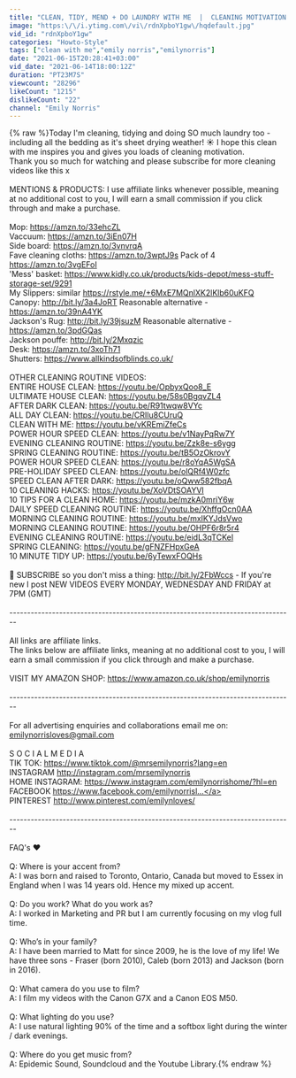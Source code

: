 ```yaml
---
title: "CLEAN, TIDY, MEND + DO LAUNDRY WITH ME  |  CLEANING MOTIVATION  |  Emily Norris"
image: "https:\/\/i.ytimg.com\/vi\/rdnXpboY1gw\/hqdefault.jpg"
vid_id: "rdnXpboY1gw"
categories: "Howto-Style"
tags: ["clean with me","emily norris","emilynorris"]
date: "2021-06-15T20:28:41+03:00"
vid_date: "2021-06-14T18:00:12Z"
duration: "PT23M7S"
viewcount: "28296"
likeCount: "1215"
dislikeCount: "22"
channel: "Emily Norris"
---
```

{% raw %}Today I'm cleaning, tidying and doing SO much laundry too - including all the bedding as it's sheet drying weather! ☀️ I hope this clean with me inspires you and gives you loads of cleaning motivation. <br />Thank you so much for watching and please subscribe for more cleaning videos like this x<br /><br />MENTIONS &amp; PRODUCTS: I use affiliate links whenever possible, meaning at no additional cost to you, I will earn a small commission if you click through and make a purchase.  <br /><br />Mop: <a rel="nofollow" target="blank" href="https://amzn.to/33ehcZL">https://amzn.to/33ehcZL</a><br />Vaccuum: <a rel="nofollow" target="blank" href="https://amzn.to/3iEn07H">https://amzn.to/3iEn07H</a><br />Side board: <a rel="nofollow" target="blank" href="https://amzn.to/3vnvrqA">https://amzn.to/3vnvrqA</a><br />Fave cleaning cloths: <a rel="nofollow" target="blank" href="https://amzn.to/3wptJ9s">https://amzn.to/3wptJ9s</a> Pack of 4 <a rel="nofollow" target="blank" href="https://amzn.to/3vgEFoI">https://amzn.to/3vgEFoI</a><br />'Mess' basket: <a rel="nofollow" target="blank" href="https://www.kidly.co.uk/products/kids-depot/mess-stuff-storage-set/9291">https://www.kidly.co.uk/products/kids-depot/mess-stuff-storage-set/9291</a><br />My Slippers: similar <a rel="nofollow" target="blank" href="https://rstyle.me/+6MxE7MQnlXK2lKlb60uKFQ">https://rstyle.me/+6MxE7MQnlXK2lKlb60uKFQ</a><br />Canopy: <a rel="nofollow" target="blank" href="http://bit.ly/3a4JoRT">http://bit.ly/3a4JoRT</a>  Reasonable alternative - <a rel="nofollow" target="blank" href="https://amzn.to/39nA4YK">https://amzn.to/39nA4YK</a><br />Jackson's Rug:  <a rel="nofollow" target="blank" href="http://bit.ly/39jsuzM">http://bit.ly/39jsuzM</a>   Reasonable alternative - <a rel="nofollow" target="blank" href="https://amzn.to/3pdGQas">https://amzn.to/3pdGQas</a><br />Jackson pouffe: <a rel="nofollow" target="blank" href="http://bit.ly/2Mxqzic">http://bit.ly/2Mxqzic</a><br />Desk: <a rel="nofollow" target="blank" href="https://amzn.to/3xoTh71">https://amzn.to/3xoTh71</a><br />Shutters: <a rel="nofollow" target="blank" href="https://www.allkindsofblinds.co.uk/">https://www.allkindsofblinds.co.uk/</a><br /><br />OTHER CLEANING ROUTINE VIDEOS: <br />ENTIRE HOUSE CLEAN: <a rel="nofollow" target="blank" href="https://youtu.be/OpbyxQoo8_E">https://youtu.be/OpbyxQoo8_E</a><br />ULTIMATE HOUSE CLEAN: <a rel="nofollow" target="blank" href="https://youtu.be/58s0BgqvZL4">https://youtu.be/58s0BgqvZL4</a><br />AFTER DARK CLEAN: <a rel="nofollow" target="blank" href="https://youtu.be/R91twqw8VYc">https://youtu.be/R91twqw8VYc</a><br />ALL DAY CLEAN: <a rel="nofollow" target="blank" href="https://youtu.be/CRIlu8CUruQ">https://youtu.be/CRIlu8CUruQ</a><br />CLEAN WITH ME: <a rel="nofollow" target="blank" href="https://youtu.be/vKREmiZfeCs">https://youtu.be/vKREmiZfeCs</a><br />POWER HOUR SPEED CLEAN: <a rel="nofollow" target="blank" href="https://youtu.be/v1NayPqRw7Y">https://youtu.be/v1NayPqRw7Y</a><br />EVENING CLEANING ROUTINE: <a rel="nofollow" target="blank" href="https://youtu.be/Zzk8e-s6ygg">https://youtu.be/Zzk8e-s6ygg</a><br />SPRING CLEANING ROUTINE: <a rel="nofollow" target="blank" href="https://youtu.be/tB5OzOkrovY">https://youtu.be/tB5OzOkrovY</a><br />POWER HOUR SPEED CLEAN: <a rel="nofollow" target="blank" href="https://youtu.be/r8oYqA5WgSA">https://youtu.be/r8oYqA5WgSA</a><br />PRE-HOLIDAY SPEED CLEAN: <a rel="nofollow" target="blank" href="https://youtu.be/olQRf4W0zfc">https://youtu.be/olQRf4W0zfc</a><br />SPEED CLEAN AFTER DARK: <a rel="nofollow" target="blank" href="https://youtu.be/oQww582fbqA">https://youtu.be/oQww582fbqA</a><br />10 CLEANING HACKS: <a rel="nofollow" target="blank" href="https://youtu.be/XoVDtSOAYVI">https://youtu.be/XoVDtSOAYVI</a><br />10 TIPS FOR A CLEAN HOME: <a rel="nofollow" target="blank" href="https://youtu.be/mzkA0mriY6w">https://youtu.be/mzkA0mriY6w</a><br />DAILY SPEED CLEANING ROUTINE: <a rel="nofollow" target="blank" href="https://youtu.be/XhffgOcn0AA">https://youtu.be/XhffgOcn0AA</a><br />MORNING CLEANING ROUTINE: <a rel="nofollow" target="blank" href="https://youtu.be/mxIKYJdsVwo">https://youtu.be/mxIKYJdsVwo</a><br />MORNING CLEANING ROUTINE: <a rel="nofollow" target="blank" href="https://youtu.be/OHPF6r8r5r4">https://youtu.be/OHPF6r8r5r4</a><br />EVENING CLEANING ROUTINE: <a rel="nofollow" target="blank" href="https://youtu.be/eidL3qTCKeI">https://youtu.be/eidL3qTCKeI</a><br />SPRING CLEANING: <a rel="nofollow" target="blank" href="https://youtu.be/gFNZFHpxGeA">https://youtu.be/gFNZFHpxGeA</a><br />10 MINUTE TIDY UP: <a rel="nofollow" target="blank" href="https://youtu.be/6yTewxFOQHs">https://youtu.be/6yTewxFOQHs</a><br /><br />🔴 SUBSCRIBE so you don't miss a thing: <a rel="nofollow" target="blank" href="http://bit.ly/2FbWccs">http://bit.ly/2FbWccs</a> - If you're new I post NEW VIDEOS EVERY MONDAY, WEDNESDAY AND FRIDAY at 7PM (GMT)  <br /><br />--------------------------------------------------------------------------------<br /><br />All links are affiliate links.<br />The links below are affiliate links, meaning at no additional cost to you, I will earn a small commission if you click through and make a purchase.  <br /><br />VISIT MY AMAZON SHOP: <a rel="nofollow" target="blank" href="https://www.amazon.co.uk/shop/emilynorris">https://www.amazon.co.uk/shop/emilynorris</a><br /><br />--------------------------------------------------------------------------------<br /><br />For all advertising enquiries and collaborations email me on: emilynorrisloves@gmail.com<br /><br />S O C I A L M E D I A<br />TIK TOK: <a rel="nofollow" target="blank" href="https://www.tiktok.com/@mrsemilynorris?lang=en">https://www.tiktok.com/@mrsemilynorris?lang=en</a><br />INSTAGRAM <a rel="nofollow" target="blank" href="http://instagram.com/mrsemilynorris">http://instagram.com/mrsemilynorris</a><br />HOME INSTAGRAM: <a rel="nofollow" target="blank" href="https://www.instagram.com/emilynorrishome/?hl=en">https://www.instagram.com/emilynorrishome/?hl=en</a><br />FACEBOOK <a rel="nofollow" target="blank" href="https://www.facebook.com/emilynorrisl...">https://www.facebook.com/emilynorrisl...</a><br />PINTEREST <a rel="nofollow" target="blank" href="http://www.pinterest.com/emilynloves/">http://www.pinterest.com/emilynloves/</a><br /><br />--------------------------------------------------------------------------------<br /><br />FAQ's ❤<br /><br />Q: Where is your accent from?<br />A: I was born and raised to Toronto, Ontario, Canada but moved to Essex in England when I was 14 years old. Hence my mixed up accent.<br /><br />Q: Do you work? What do you work as?<br />A: I worked in Marketing and PR but I am currently focusing on my vlog full time.<br /><br />Q: Who’s in your family?<br />A: I have been married to Matt for since 2009, he is the love of my life! We have three sons - Fraser (born 2010), Caleb (born 2013) and Jackson (born in 2016).<br /><br />Q: What camera do you use to film?<br />A: I film my videos with the Canon G7X and a Canon EOS M50.<br /><br />Q: What lighting do you use?<br />A: I use natural lighting 90% of the time and a softbox light during the winter / dark evenings.<br /><br />Q: Where do you get music from? <br />A: Epidemic Sound, Soundcloud and the Youtube Library.{% endraw %}
